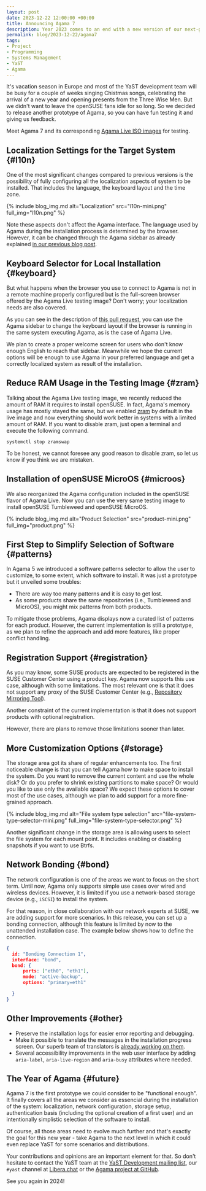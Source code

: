 ```yaml
---
layout: post
date: 2023-12-22 12:00:00 +00:00
title: Announcing Agama 7
description: Year 2023 comes to an end with a new version of our next-generation installer
permalink: blog/2023-12-22/agama7
tags:
- Project
- Programming
- Systems Management
- YaST
- Agama
---
```


It's vacation season in Europe and most of the YaST development team will be busy for a couple of
weeks singing Chistmas songs, celebrating the arrival of a new year and opening presents from the
Three Wise Men. But we didn't want to leave the openSUSE fans idle for so long. So we decided to
release another prototype of Agama, so you can have fun testing it and giving us feedback.

Meet Agama 7 and its corresponding [Agama Live ISO
images](https://download.opensuse.org/repositories/systemsmanagement:/Agama:/Devel/images/iso/) for
testing.

## Localization Settings for the Target System {#l10n}

One of the most significant changes compared to previous versions is the possibility of fully
configuring all the localization aspects of system to be installed. That includes the language, the
keyboard layout and the time zone.

{% include blog_img.md alt="Localization" src="l10n-mini.png" full_img="l10n.png" %}

Note these aspects don't affect the Agama interface. The language used by Agama during the
installation process is determined by the browser. However, it can be changed through the Agama
sidebar as already explained [in our previous blog post]({{site.baseurl}}/blog/2023-10-25/agama5).

## Keyboard Selector for Local Installation {#keyboard}

But what happens when the browser you use to connect to Agama is not in a remote machine properly
configured but is the full-screen browser offered by the Agama Live testing image? Don't worry; your
localization needs are also covered.

As you can see in the description of [this pull
request](https://github.com/openSUSE/agama/pull/917), you can use the Agama sidebar to change the
keyboard layout if the browser is running in the same system executing Agama, as is the case of
Agama Live.

We plan to create a proper welcome screen for users who don't know enough English to reach that
sidebar. Meanwhile we hope the current options will be enough to use Agama in your preferred
language and get a correctly localized system as result of the installation.

## Reduce RAM Usage in the Testing Image {#zram}

Talking about the Agama Live testing image, we recently reduced the amount of RAM it requires to
install openSUSE. In fact, Agama's memory usage has mostly stayed the same, but we enabled
[zram](https://en.wikipedia.org/wiki/Zram) by default in the live image and now everything should
work better in systems with a limited amount of RAM. If you want to disable zram, just open a
terminal and execute the following command.

```
systemctl stop zramswap
```

To be honest, we cannot foresee any good reason to disable zram, so let us know if you think we are
mistaken.

## Installation of openSUSE MicroOS {#microos}

We also reorganized the Agama configuration included in the openSUSE flavor of Agama Live. Now you
can use the very same testing image to install openSUSE Tumbleweed and openSUSE MicroOS.

{% include blog_img.md alt="Product Selection" src="product-mini.png" full_img="product.png" %}

## First Step to Simplify Selection of Software {#patterns}

In Agama 5 we introduced a software patterns selector to allow the user to customize, to some
extent, which software to install. It was just a prototype but it unveiled some troubles:

* There are way too many patterns and it is easy to get lost.
* As some products share the same repositories (i.e., Tumbleweed and MicroOS), you might mix
patterns from both products.

To mitigate those problems, Agama displays now a curated list of patterns for each product. However,
the current implementation is still a prototype, as we plan to refine the approach and add more
features, like proper conflict handling.

## Registration Support {#registration}

As you may know, some SUSE products are expected to be registered in the SUSE Customer Center using
a product key. Agama now supports this use case, although with some limitations. The most relevant
one is that it does not support any proxy of the SUSE Customer Center (e.g., [Repository Mirroring
Tool](https://documentation.suse.com/sles/15-SP5/single-html/SLES-rmt/index.html)).

Another constraint of the current implementation is that it does not support products with optional
registration.

However, there are plans to remove those limitations sooner than later.

## More Customization Options {#storage}

The storage area got its share of regular enhancements too. The first noticeable change is that
you can tell Agama how to make space to install the system. Do you want to remove the current
content and use the whole disk? Or do you prefer to shrink existing partitions to make space? Or
would you like to use only the available space? We expect these options to cover most of the use
cases, although we plan to add support for a more fine-grained approach.

{% include blog_img.md alt="File system type selection" src="file-system-type-selector-mini.png" full_img="file-system-type-selector.png" %}

Another significant change in the storage area is allowing users to select the file system for each
mount point. It includes enabling or disabling snapshots if you want to use Btrfs.

## Network Bonding {#bond}

The network configuration is one of the areas we want to focus on the short term. Until now, Agama
only supports simple use cases over wired and wireless devices. However, it is limited if you use a
network-based storage device (e.g., `iSCSI`) to install the system.

For that reason, in close collaboration with our network experts at SUSE, we are adding support for
more scenarios. In this release, you can set up a bonding connection, although this feature is
limited by now to the unattended installation case. The example below shows how to define the
connection.

```json
{
  id: "Bonding Connection 1",
  interface: "bond",
  bond: {
      ports: ["eth0", "eth1"],
      mode: "active-backup",
      options: "primary=eth1"

  }
}
```

## Other Improvements {#other}

* Preserve the installation logs for easier error reporting and debugging.
* Make it possible to translate the messages in the installation progress screen. Our superb team of
translators is [already working on them](https://l10n.opensuse.org/projects/agama/).
* Several accessibility improvements in the web user interface by adding `aria-label`,
`aria-live-region` and `aria-busy` attributes where needed.

## The Year of Agama {#future}

Agama 7 is the first prototype we could consider to be "functional enough". It finally covers all the
areas we consider as essencial during the installation of the system: localization, network
configuration, storage setup, authentication basis (including the optional creation of a first user)
and an intentionally simplistic selection of the software to install.

Of course, all those areas need to evolve much further and that's exactly the goal for this new
year - take Agama to the next level in which it could even replace YaST for some scenarios and
distributions.

Your contributions and opinions are an important element for that. So don't hesitate to contact
the YaST team at the [YaST Development mailing
list](https://lists.opensuse.org/archives/list/yast-devel@lists.opensuse.org/), our `#yast`
channel at [Libera.chat](https://libera.chat/) or the [Agama project at
GitHub](https://github.com/openSUSE/agama).

See you again in 2024!
